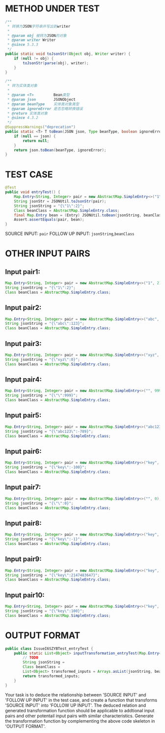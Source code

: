 # METHOD UNDER TEST
```java
/**
 * 转换为JSON字符串并写出到writer
 *
 * @param obj 被转为JSON的对象
 * @param writer Writer
 * @since 5.3.3
 */
public static void toJsonStr(Object obj, Writer writer) {
    if (null != obj) {
        toJsonStr(parse(obj), writer);
    }
}

/**
 * 转为实体类对象
 *
 * @param <T>         Bean类型
 * @param json        JSONObject
 * @param beanType    实体类对象类型
 * @param ignoreError 是否忽略转换错误
 * @return 实体类对象
 * @since 4.3.2
 */
@SuppressWarnings("deprecation")
public static <T> T toBean(JSON json, Type beanType, boolean ignoreError) {
    if (null == json) {
        return null;
    }
    return json.toBean(beanType, ignoreError);
}

```


# TEST CASE
```java
@Test
public void entryTest() {
    Map.Entry<String, Integer> pair = new AbstractMap.SimpleEntry<>("1", 2);
    String jsonStr = JSONUtil.toJsonStr(pair);
    String jsonString = "{\"1\":2}";
    Class beanClass = AbstractMap.SimpleEntry.class;
    final Map.Entry bean = (Entry) JSONUtil.toBean(jsonString, beanClass);
    Assert.assertEquals(pair, bean);
}

```
SOURCE INPUT: `pair`
FOLLOW UP INPUT: `jsonString`,`beanClass`


# OTHER INPUT PAIRS 
## Input pair1:
```java
Map.Entry<String, Integer> pair = new AbstractMap.SimpleEntry<>("1", 2);
String jsonString = "{\"1\":2}";
Class beanClass = AbstractMap.SimpleEntry.class;
```

## Input pair2:
```java
Map.Entry<String, Integer> pair = new AbstractMap.SimpleEntry<>("abc", 123);
String jsonString = "{\"abc\":123}";
Class beanClass = AbstractMap.SimpleEntry.class;
```

## Input pair3:
```java
Map.Entry<String, Integer> pair = new AbstractMap.SimpleEntry<>("xyz", 0);
String jsonString = "{\"xyz\":0}";
Class beanClass = AbstractMap.SimpleEntry.class;
```

## Input pair4:
```java
Map.Entry<String, Integer> pair = new AbstractMap.SimpleEntry<>("", 999);
String jsonString = "{\"\":999}";
Class beanClass = AbstractMap.SimpleEntry.class;
```

## Input pair5:
```java
Map.Entry<String, Integer> pair = new AbstractMap.SimpleEntry<>("abc123", -789);
String jsonString = "{\"abc123\":-789}";
Class beanClass = AbstractMap.SimpleEntry.class;
```

## Input pair6:
```java
Map.Entry<String, Integer> pair = new AbstractMap.SimpleEntry<>("key", -100);
String jsonString = "{\"key\":-100}";
Class beanClass = AbstractMap.SimpleEntry.class;
```

## Input pair7:
```java
Map.Entry<String, Integer> pair = new AbstractMap.SimpleEntry<>("", 0);
String jsonString = "{\"\":0}";
Class beanClass = AbstractMap.SimpleEntry.class;
```

## Input pair8:
```java
Map.Entry<String, Integer> pair = new AbstractMap.SimpleEntry<>("key", -1);
String jsonString = "{\"key\":-1}";
Class beanClass = AbstractMap.SimpleEntry.class;
```

## Input pair9:
```java
Map.Entry<String, Integer> pair = new AbstractMap.SimpleEntry<>("key", Integer.MAX_VALUE);
String jsonString = "{\"key\":2147483647}";
Class beanClass = AbstractMap.SimpleEntry.class;
```

## Input pair10:
```java
Map.Entry<String, Integer> pair = new AbstractMap.SimpleEntry<>("key", 100);
String jsonString = "{\"key\":100}";
Class beanClass = AbstractMap.SimpleEntry.class;
```



# OUTPUT FORMAT
```java
public class IssueI6SZYBTest_entryTest {
    public static List<Object> inputTransformation_entryTest(Map.Entry<String,Integer> pair)  {
        // TODO
        String jsonString = 
		Class beanClass = 
		List<Object> transformed_inputs = Arrays.asList(jsonString, beanClass);
		return transformed_inputs;
    }
}
```
Your task is to deduce the relationship between 'SOURCE INPUT' and 'FOLLOW UP INPUT' in the test case, and create a function that transforms 'SOURCE INPUT' into 'FOLLOW UP INPUT'.
The deduced relation and generated transformation function should be applicable to addtional input pairs and other potentail input pairs with similar characteristics.
Generate the transformation function by complementing the above code skeleton in 'OUTPUT FORMAT'.